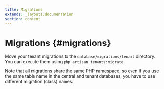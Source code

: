 ```yaml
---
title: Migrations
extends: _layouts.documentation
section: content
---
```


# Migrations {#migrations}

Move your tenant migrations to the `database/migrations/tenant` directory. You can execute them using `php artisan tenants:migrate`.

Note that all migrations share the same PHP namespace, so even if you use the same table name in the central and tenant databases, you have to use different migration (class) names.